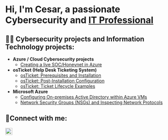 <h1>Hi, I'm Cesar, a passionate Cybersecurity and <a href="https://www.linkedin.com/in/cesar-barrera-a78075255/">IT Professional</a></h1>

<h2>👨‍💻 Cybersecurity projects and Information Technology projects:</h2>

- <b>Azure / Cloud Cybersecurity projects</b>
  - [Creating a live SOC/Honeynet in Azure](https://github.com/Cesarb1995/Azure-SOC)
- <b>osTicket (Help Desk Ticketing System)</b>
  - [osTicket: Prerequisites and Installation](https://github.com/Cesarb1995/osticket-prereqs)
  - [osTicket: Post-Installation Configuration](https://github.com/Cesarb1995/post-install-config)
  - [osTicket: Ticket Lifecycle Examples](https://github.com/Cesarb1995/ticket-lifecycle)
- <b>Microsoft Azure</b>
  - [Configuring On-premises Active Directory within Azure VMs](https://github.com/Cesarb1995/configure-ad)
  - [Network Security Groups (NSGs) and Inspecting Network Protocols](https://github.com/Cesarb1995/azure-network-protocols)

<h2>🤳Connect with me:</h2>

[<img align="left" alt="Josh | LinkedIn" width="22px" src="https://cdn.jsdelivr.net/npm/simple-icons@v3/icons/linkedin.svg" />][linkedin]

[linkedin]: https://www.linkedin.com/in/cesar-barrera-a78075255/
